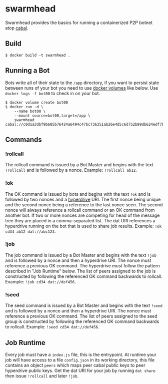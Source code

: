 # swarmhead
Swarmhead provides the basics for running a containerized P2P botnet atop [cabal](https://cabal.chat/).

## Build
```
$ docker build -t swarmhead .
```

## Running a Bot
Bots write all of their state to the `/app` directory, if you want to persist state between runs of your bot you need to use [docker volumes](https://docs.docker.com/storage/volumes/) like below. Use `docker logs -f bot00` to check in on your bot.
```
$ docker volume create bot00
$ docker run -d \
    --name bot00 \
    --mount source=bot00,target=/app \
    swarmhead cabal://c0d1a3dbf9b605b76424a6494c47bc736351ab26e4d5c6d752b89db624edf7b3
```

## Commands
### !rollcall
The rollcall command is issued by a Bot Master and begins with the text `!rollcall` and is followed by a nonce. Example: `!rollcall ab12`.

### !ok
The OK command is issued by bots and begins with the text `!ok` and is followed by two nonces and a [hyperdrive](https://github.com/mafintosh/hyperdrive) URI. The first nonce being unique and the second nonce being a reference to the last nonce seen. The second nonce will always reference a rollcall command or an OK command from another bot. If two or more nonces are competing for head of the message tree they are placed in a comma-separated list. The dat URI references a hyperdrive running on the bot that is used to share job results. Example: `!ok cd34 ab12 dat://abc123`.

### !job
The job command is issued by a Bot Master and begins with the text `!job` and is followed by a nonce and then a hyperdrive URI. The nonce must reference a previous OK command. The hyperdrive must follow the pattern described in "Job Runtime" below. The list of peers assigned to the job is constructed by following the referenced OK command backwards to rollcall. Example: `!job cd34 dat://def456`.

### !seed
The seed command is issued by a Bot Master and begins with the text `!seed` and is followed by a nonce and then a hyperdrive URI. The nonce must reference a previous OK command. The list of peers assigned to the seed group is constructed by following the referenced OK command backwards to rollcall. Example: `!seed cd34 dat://def456`.

## Job Runtime
Every job must have a `index.js` file, this is the entrypoint.  At runtime your job will have access to a file `config.json` in its working directory, this file contains an object `peers` which maps peer cabal public keys to peer hyperdrive public keys. Get the dat URI for your job by running `dat share` then issue `!rollcall` and later `!job`.
